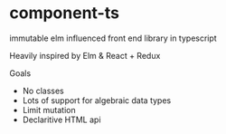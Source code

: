 # component-ts
immutable elm influenced front end library in typescript

Heavily inspired by Elm & React + Redux

Goals
- No classes
- Lots of support for algebraic data types
- Limit mutation
- Declaritive HTML api
